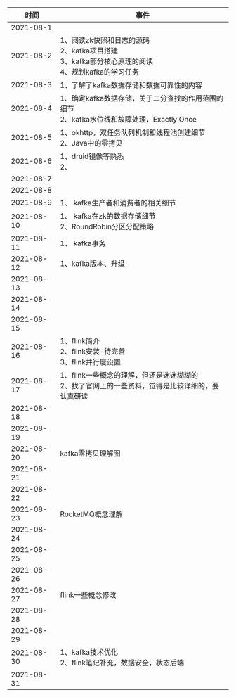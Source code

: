 | 时间       | 事件                                                         |
| ---------- | ------------------------------------------------------------ |
| 2021-08-1| |
| 2021-08-2| 1、阅读zk快照和日志的源码<br />2、kafka项目搭建<br />3、kafka部分核心原理的阅读<br />4、规划kafka的学习任务 |
| 2021-08-3| 1、了解了kafka数据存储和数据可靠性的内容 |
| 2021-08-4| 1、确定kafka数据存储，关于二分查找的作用范围的细节<br />2、kafka水位线和故障处理，Exactly Once |
| 2021-08-5| 1、okhttp，双任务队列机制和线程池创建细节<br />2、Java中的零拷贝 |
| 2021-08-6| 1、druid镜像等熟悉<br />2、 |
| 2021-08-7| |
| 2021-08-8| |
| 2021-08-9| 1、 kafka生产者和消费者的相关细节 |
| 2021-08-10| 1、 kafka在zk的数据存储细节<br />2、RoundRobin分区分配策略 |
| 2021-08-11| 1、 kafka事务 |
| 2021-08-12 | 1、kafka版本、升级 |
| 2021-08-13| |
| 2021-08-14| |
| 2021-08-15| |
| 2021-08-16| 1、flink简介<br />2、flink安装-待完善<br />3、flink并行度设置 |
| 2021-08-17| 1、flink一些概念的理解，但还是迷迷糊糊的<br />2、找了官网上的一些资料，觉得是比较详细的，要认真研读 |
| 2021-08-18| |
| 2021-08-19| |
| 2021-08-20| kafka零拷贝理解图 |
| 2021-08-21 | |
| 2021-08-22 | |
| 2021-08-23 | RocketMQ概念理解|
| 2021-08-24 | |
| 2021-08-25 | |
| 2021-08-26 | |
| 2021-08-27 | flink一些概念修改 |
| 2021-08-28 | |
| 2021-08-29 | |
| 2021-08-30 | 1、kafka技术优化<br />2、flink笔记补充，数据安全，状态后端 |
| 2021-08-31 | |